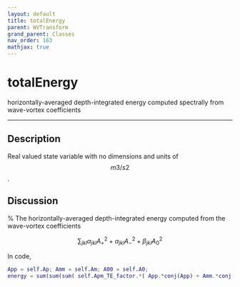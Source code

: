 ```yaml
---
layout: default
title: totalEnergy
parent: WVTransform
grand_parent: Classes
nav_order: 163
mathjax: true
---
```


#  totalEnergy

horizontally-averaged depth-integrated energy computed spectrally from wave-vortex coefficients


---

## Description
Real valued state variable with no dimensions and units of $$m3/s2$$.

## Discussion
% 
The horizontally-averaged depth-integrated energy computed from the wave-vortex coefficients

$$
\sum_{jkl} \alpha_{jkl}A_+^2 + \alpha_{jkl} A_-^2 + \beta_{jkl} A_0^2
$$

In code,

```matlab
App = self.Ap; Amm = self.Am; A00 = self.A0;
energy = sum(sum(sum( self.Apm_TE_factor.*( App.*conj(App) + Amm.*conj(Amm) ) + self.A0_TE_factor.*( A00.*conj(A00) ) )));
```


